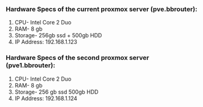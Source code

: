 ### Hardware Specs of the current proxmox server (pve.bbrouter):
1. CPU- Intel Core 2 Duo
2. RAM- 8 gb
3. Storage- 256gb ssd  +  500gb HDD
5. IP Address: 192.168.1.123

### Hardware Specs of the second proxmox server (pve1.bbrouter):
1. CPU- Intel Core 2 Duo
2. RAM- 8 gb
3. Storage- 256 gb ssd
        500gb HDD
4. IP Address: 192.168.1.124
